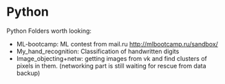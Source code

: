 # Python
Python
Folders worth looking: 
  - ML-bootcamp: ML contest from mail.ru http://mlbootcamp.ru/sandbox/
  - My_hand_recognition: Classification of handwritten digits
  - Image_objecting+netw: getting images from vk and find clusters of pixels in them. 
      (networking part is still waiting for rescue from data backup)
